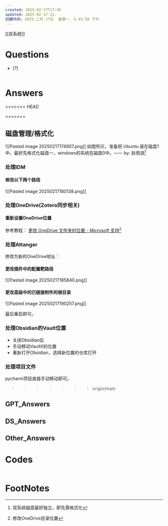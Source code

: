 ```yaml
---
created: 2025-02-17T17:45
updated: 2025-02-17-22.
创建时间: 2025-二月-17日  星期一, 5:45:50 下午
---
```

[[双系统]]

# Questions

- [?] 

```python

```

# Answers

<<<<<<< HEAD

=======
## 磁盘管理/格式化
![[Pasted image 20250217174907.png]]
如图所示，准备把 Ubuntu 装在磁盘1中，最好先格式化磁盘一，windows的系统在磁盘0中。—— by: 赵雨涵[^1]

### 处理IDM
#### 修改以下两个路径
![[Pasted image 20250217180138.png]]

### 处理OneDrive(Zotero同步相关)
#### 重新设置OneDrive位置
参考教程： [更改 OneDrive 文件夹的位置 - Microsoft 支持](https://support.microsoft.com/zh-cn/office/%E6%9B%B4%E6%94%B9-onedrive-%E6%96%87%E4%BB%B6%E5%A4%B9%E7%9A%84%E4%BD%8D%E7%BD%AE-f386fb81-1461-40a7-be2c-712676b2c4ae)[^2]

### 处理Attanger
修改为新的OneDrive地址：
#### 更改插件中的配置靶路径
![[Pasted image 20250217185840.png]]

#### 更改高级中的已链接附件的根目录
![[Pasted image 20250217190257.png]]

最后重启即可。

### 处理Obsidian的Vault位置
- 关闭Obsidian后
- 手动移动Vault0的位置
- 重新打开Obsidian，选择新位置的仓库打开

### 处理项目文件
pycharm项目直接手动移动即可。
>>>>>>> origin/main


## GPT_Answers


## DS_Answers


## Other_Answers


# Codes

```python

```


# FootNotes

[^1]: 双系统磁盘最好独立，即先需格式化
[^2]: 修改OneDrive目录位置